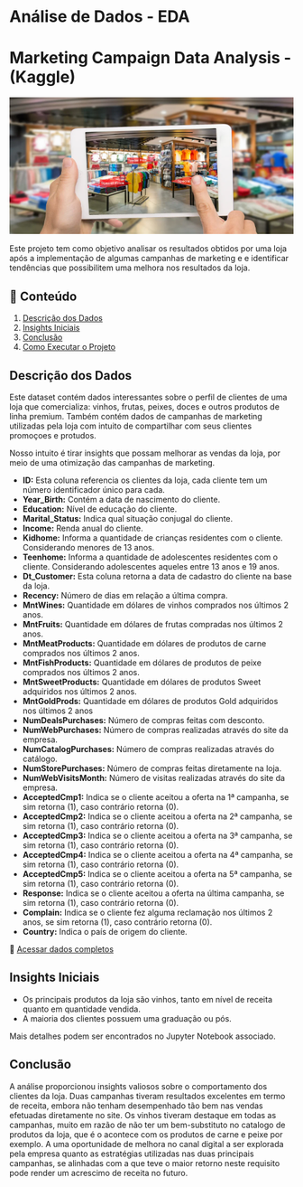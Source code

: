 # Análise de Dados - EDA 

# Marketing Campaign Data Analysis - (Kaggle)


<img src="Arquivo/store.png" alt="store">

Este projeto tem como objetivo analisar os resultados obtidos por uma loja após a implementação de algumas campanhas de marketing e e identificar tendências que possibilitem uma melhora nos resultados da loja. 

## 📂 Conteúdo

1. [Descrição dos Dados](#descrição-dos-dados)
2. [Insights Iniciais](#insights-iniciais)
3. [Conclusão](#conclusão)
4. [Como Executar o Projeto](#como-executar-o-projeto)

## Descrição dos Dados

Este dataset contém dados interessantes sobre o perfil de clientes de uma loja que comercializa: vinhos, frutas, peixes, doces e outros produtos de linha premium. Também contém dados de campanhas de marketing utilizadas pela loja com intuito de compartilhar com seus 
 clientes promoçoes e protudos.

Nosso intuito é tirar insights que possam melhorar as vendas da loja, por meio de uma otimização das campanhas de marketing.

- **ID:** Esta coluna referencia os clientes da loja, cada cliente tem um número identificador único para cada.
- **Year_Birth:**  Contém a data de nascimento do cliente.
- **Education:** Nível de educação do cliente.
- **Marital_Status:** Indica qual situação conjugal do cliente.
- **Income:** Renda anual do cliente.
- **Kidhome:** Informa a quantidade de crianças residentes com o cliente. Considerando menores de 13 anos.
- **Teenhome:** Informa a quantidade de adolescentes residentes com o cliente. Considerando adolescentes aqueles entre 13 anos e 19 anos.
- **Dt_Customer:** Esta coluna retorna a data de cadastro do cliente na base da loja.
- **Recency:** Número de dias em relação a última compra.
- **MntWines:** Quantidade em dólares de vinhos comprados nos últimos 2 anos.
- **MntFruits:** Quantidade em dólares de frutas compradas nos últimos 2 anos.
- **MntMeatProducts:** Quantidade em dólares de produtos de carne comprados nos últimos 2 anos.
- **MntFishProducts:** Quantidade em dólares de produtos de peixe comprados nos últimos 2 anos.
- **MntSweetProducts:** Quantidade em dólares de produtos Sweet adquiridos nos últimos 2 anos.
- **MntGoldProds:** Quantidade em dólares de produtos Gold adquiridos nos últimos 2 anos
- **NumDealsPurchases:** Número de compras feitas com desconto.
- **NumWebPurchases:** Número de compras realizadas através do site da empresa.
- **NumCatalogPurchases:** Número de compras realizadas através do catálogo.
- **NumStorePurchases:** Número de compras feitas diretamente na loja.
- **NumWebVisitsMonth:** Número de visitas realizadas através do site da empresa.
- **AcceptedCmp1:** Indica se o cliente aceitou a oferta na 1ª campanha, se sim retorna (1), caso contrário retorna (0).
- **AcceptedCmp2:** Indica se o cliente aceitou a oferta na 2ª campanha, se sim retorna (1), caso contrário retorna (0).
- **AcceptedCmp3:** Indica se o cliente aceitou a oferta na 3ª campanha, se sim retorna (1), caso contrário retorna (0).
- **AcceptedCmp4:** Indica se o cliente aceitou a oferta na 4ª campanha, se sim retorna (1), caso contrário retorna (0).
- **AcceptedCmp5:** Indica se o cliente aceitou a oferta na 5ª campanha, se sim retorna (1), caso contrário retorna (0).
- **Response:** Indica se o cliente aceitou a oferta na última campanha, se sim retorna (1), caso contrário retorna (0).
- **Complain:** Indica se o cliente fez alguma reclamação nos últimos 2 anos, se sim retorna (1), caso contrário retorna (0).
- **Country:** Indica o país de origem do cliente.


🔗 [Acessar dados completos]((https://www.kaggle.com/datasets/sahilnbajaj/marketing-campaigns-data-set))

## Insights Iniciais

- Os principais produtos da loja são vinhos, tanto em nível de receita quanto em quantidade vendida. 
- A maioria dos clientes possuem uma graduação ou pós.
  
Mais detalhes podem ser encontrados no Jupyter Notebook associado.

## Conclusão

A análise proporcionou insights valiosos sobre o comportamento dos clientes da loja. Duas campanhas tiveram resultados excelentes em termo de receita, embora não tenham desempenhado tão bem nas vendas efetuadas diretamente no site. Os vinhos tiveram destaque em todas as campanhas, muito em razão de não ter um bem-substituto no catalogo de produtos da loja, que é o acontece com os produtos de carne e peixe por exemplo. A uma oportunidade de melhora no canal digital a ser explorada pela empresa quanto as estratégias utilizadas nas duas principais campanhas, se alinhadas com a que teve o maior retorno neste requisito pode render um acrescimo de receita no futuro.


